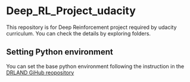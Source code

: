 # Deep_RL_Project_udacity
This repository is for Deep Reinforcement project required by udacity curriculum. You can check the details by exploring folders.

## Setting Python environment
You can set the base python environment following the instruction in the [DRLAND GiHub reopository](https://github.com/udacity/deep-reinforcement-learning#dependencies)
